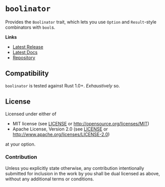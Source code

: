 # `boolinator`

Provides the `Boolinator` trait, which lets you use `Option` and `Result`-style combinators with `bool`s.

**Links**

* [Latest Release](https://crates.io/crates/boolinator/)
* [Latest Docs](https://danielkeep.github.io/rust-boolinator/doc/boolinator/index.html)
* [Repository](https://github.com/DanielKeep/rust-boolinator)

## Compatibility

`boolinator` is tested against Rust 1.0+.  *Exhaustively* so.

## License

Licensed under either of

* MIT license (see [LICENSE](LICENSE) or <http://opensource.org/licenses/MIT>)
* Apache License, Version 2.0 (see [LICENSE](LICENSE) or <http://www.apache.org/licenses/LICENSE-2.0>)

at your option.

### Contribution

Unless you explicitly state otherwise, any contribution intentionally submitted for inclusion in the work by you shall be dual licensed as above, without any additional terms or conditions.
